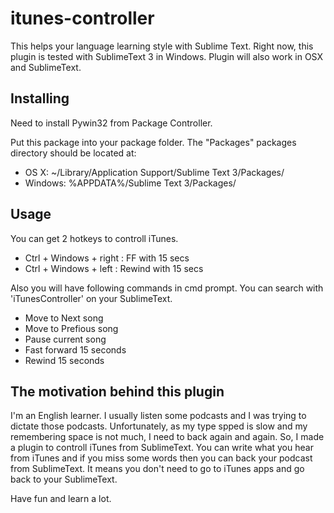 itunes-controller
=================

This helps your language learning style with Sublime Text. Right now, this plugin is tested with SublimeText 3 in Windows. Plugin will also work in OSX and SublimeText.

Installing
-----------------

Need to install Pywin32 from Package Controller.

Put this package into your package folder. The "Packages" packages directory should be located at:

 - OS X: ~/Library/Application Support/Sublime Text 3/Packages/
 - Windows: %APPDATA%/Sublime Text 3/Packages/

Usage
-----------------

You can get 2 hotkeys to controll iTunes.

 - Ctrl + Windows + right : FF with 15 secs
 - Ctrl + Windows + left : Rewind with 15 secs

Also you will have following commands in cmd prompt. You can search with 'iTunesController' on your SublimeText.

 - Move to Next song
 - Move to Prefious song
 - Pause current song
 - Fast forward 15 seconds
 - Rewind 15 seconds


The motivation behind this plugin
-----------------

I'm an English learner. I usually listen some podcasts and I was trying to dictate those podcasts. Unfortunately, as my type spped is slow and my remembering space is not much, I need to back again and again. So, I made a plugin to controll iTunes from SublimeText. You can write what you hear from iTunes and if you miss some words then you can back your podcast from SublimeText. It means you don't need to go to iTunes apps and go back to your SublimeText.

Have fun and learn a lot.

